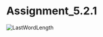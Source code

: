 # Assignment_5.2.1
![LastWordLength](https://github.com/user-attachments/assets/abb924e9-eb80-4704-ae34-8bd362597032)
